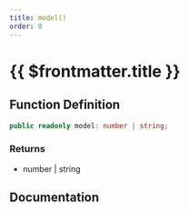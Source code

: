 ```yaml
---
title: model()
order: 0
---
```


# {{ $frontmatter.title }}

## Function Definition

```ts
public readonly model: number | string;
```

### Returns

* number | string

## Documentation

<!--@include: ./parts/model.md-->
